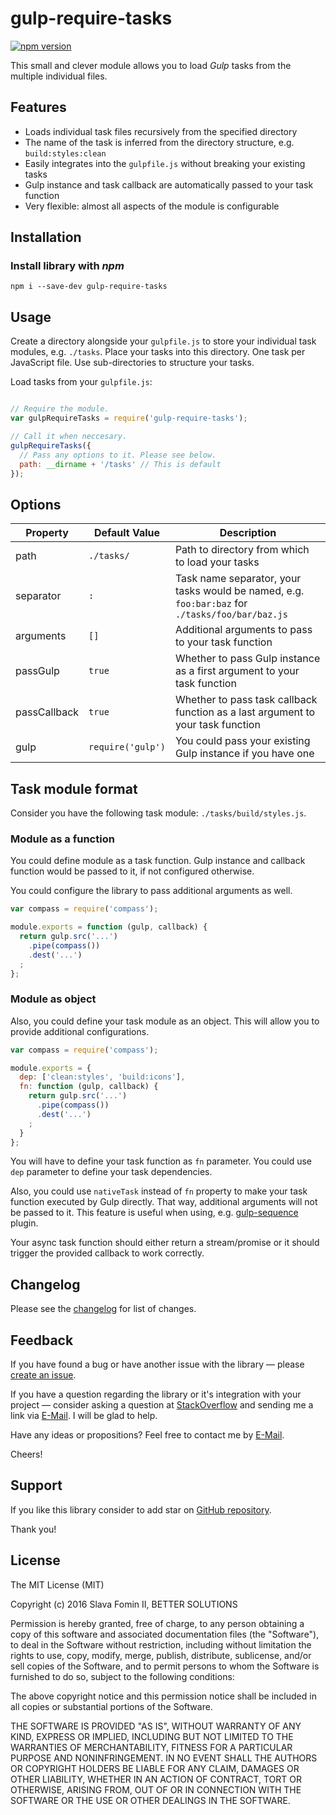 # gulp-require-tasks

[![npm version](https://badge.fury.io/js/gulp-require-tasks.svg)](http://badge.fury.io/js/gulp-require-tasks)


This small and clever module allows you to load *Gulp* tasks from the
multiple individual files.


## Features

- Loads individual task files recursively from the specified directory
- The name of the task is inferred from the directory structure, e.g. `build:styles:clean`
- Easily integrates into the `gulpfile.js` without breaking your existing tasks
- Gulp instance and task callback are automatically passed to your task function
- Very flexible: almost all aspects of the module is configurable


## Installation

### Install library with *npm*

`npm i --save-dev gulp-require-tasks`


## Usage

Create a directory alongside your `gulpfile.js` to store your individual
task modules, e.g. `./tasks`. Place your tasks into this directory.
One task per JavaScript file. Use sub-directories to structure your tasks.

Load tasks from your `gulpfile.js`:

```javascript

// Require the module.
var gulpRequireTasks = require('gulp-require-tasks');

// Call it when neccesary.
gulpRequireTasks({
  // Pass any options to it. Please see below.
  path: __dirname + '/tasks' // This is default
});
```


## Options

| Property     | Default Value     | Description
| ------------ | ----------------- | --------------------------------------------------------
| path         | `./tasks/`        | Path to directory from which to load your tasks
| separator    | `:`               | Task name separator, your tasks would be named, e.g. `foo:bar:baz` for `./tasks/foo/bar/baz.js`
| arguments    | `[]`              | Additional arguments to pass to your task function
| passGulp     | `true`            | Whether to pass Gulp instance as a first argument to your task function
| passCallback | `true`            | Whether to pass task callback function as a last argument to your task function
| gulp         | `require('gulp')` | You could pass your existing Gulp instance if you have one


## Task module format

Consider you have the following task module: `./tasks/build/styles.js`.


### Module as a function

You could define module as a task function. Gulp instance and
callback function would be passed to it, if not configured otherwise.

You could configure the library to pass additional arguments as well.

```javascript
var compass = require('compass');

module.exports = function (gulp, callback) {
  return gulp.src('...')
    .pipe(compass())
    .dest('...')
  ;
};
```


### Module as object

Also, you could define your task module as an object.
This will allow you to provide additional configurations.

```javascript
var compass = require('compass');

module.exports = {
  dep: ['clean:styles', 'build:icons'],
  fn: function (gulp, callback) {
    return gulp.src('...')
      .pipe(compass())
      .dest('...')
    ;
  }
};
```

You will have to define your task function as `fn` parameter.
You could use `dep` parameter to define your task dependencies.

Also, you could use `nativeTask` instead of `fn` property to make your
task function executed by Gulp directly. That way, additional arguments
will not be passed to it. This feature is useful when using,
e.g. [gulp-sequence][gulp-sequence] plugin.

Your async task function should either return a stream/promise or it
should trigger the provided callback to work correctly.


## Changelog

Please see the [changelog][changelog] for list of changes.


## Feedback

If you have found a bug or have another issue with the library —
please [create an issue][new-issue].

If you have a question regarding the library or it's integration with your project —
consider asking a question at [StackOverflow][so-ask] and sending me a
link via [E-Mail][email]. I will be glad to help.

Have any ideas or propositions? Feel free to contact me by [E-Mail][email].

Cheers!


## Support

If you like this library consider to add star on [GitHub repository][repo-gh].

Thank you!


## License

The MIT License (MIT)

Copyright (c) 2016 Slava Fomin II, BETTER SOLUTIONS

Permission is hereby granted, free of charge, to any person obtaining a copy
of this software and associated documentation files (the "Software"), to deal
in the Software without restriction, including without limitation the rights
to use, copy, modify, merge, publish, distribute, sublicense, and/or sell
copies of the Software, and to permit persons to whom the Software is
furnished to do so, subject to the following conditions:

The above copyright notice and this permission notice shall be included in
all copies or substantial portions of the Software.

THE SOFTWARE IS PROVIDED "AS IS", WITHOUT WARRANTY OF ANY KIND, EXPRESS OR
IMPLIED, INCLUDING BUT NOT LIMITED TO THE WARRANTIES OF MERCHANTABILITY,
FITNESS FOR A PARTICULAR PURPOSE AND NONINFRINGEMENT. IN NO EVENT SHALL THE
AUTHORS OR COPYRIGHT HOLDERS BE LIABLE FOR ANY CLAIM, DAMAGES OR OTHER
LIABILITY, WHETHER IN AN ACTION OF CONTRACT, TORT OR OTHERWISE, ARISING FROM,
OUT OF OR IN CONNECTION WITH THE SOFTWARE OR THE USE OR OTHER DEALINGS IN
THE SOFTWARE.

  [changelog]:     CHANGELOG.md
  [so-ask]:        http://stackoverflow.com/questions/ask?tags=node.js,javascript
  [email]:         mailto:s.fomin@betsol.ru
  [new-issue]:     https://github.com/betsol/gulp-require-tasks/issues/new
  [gulp]:          http://gulpjs.com/
  [repo-gh]:       https://github.com/betsol/gulp-require-tasks
  [gulp-sequence]: https://github.com/teambition/gulp-sequence
